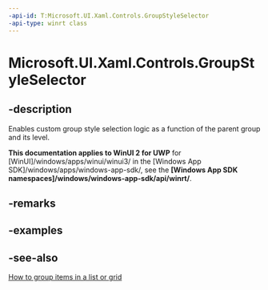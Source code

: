 ```yaml
---
-api-id: T:Microsoft.UI.Xaml.Controls.GroupStyleSelector
-api-type: winrt class
---
```


<!-- Class syntax.
public class GroupStyleSelector : Windows.UI.Xaml.Controls.IGroupStyleSelector, Windows.UI.Xaml.Controls.IGroupStyleSelectorOverrides
-->

# Microsoft.UI.Xaml.Controls.GroupStyleSelector

## -description
Enables custom group style selection logic as a function of the parent group and its level.

**This documentation applies to WinUI 2 for UWP** for [WinUI]/windows/apps/winui/winui3/ in the [Windows App SDK]/windows/apps/windows-app-sdk/, see the **[Windows App SDK namespaces]/windows/windows-app-sdk/api/winrt/**.

## -remarks

## -examples

## -see-also
[How to group items in a list or grid](/previous-versions/windows/apps/hh780627(v=win.10))
